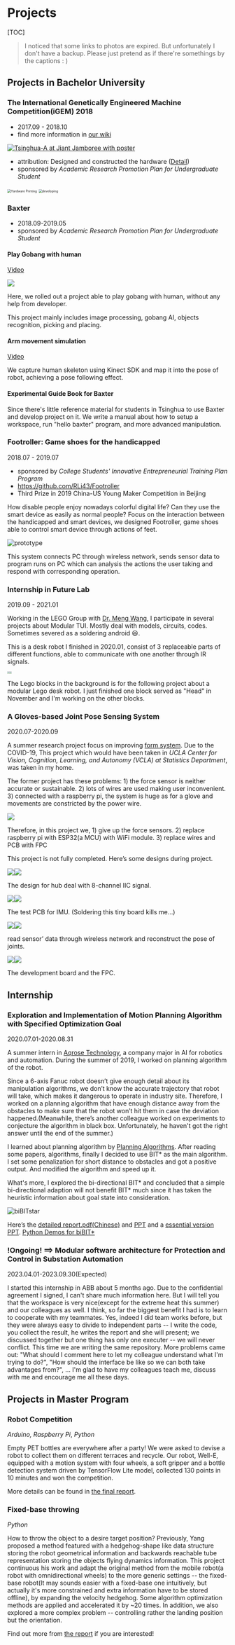 # Projects

[TOC]

> I noticed that some links to photos are expired. But unfortunately I don't have a backup. Please just pretend as if there're somethings by the captions : )

## Projects in Bachelor University

### The International Genetically Engineered Machine Competition(iGEM) 2018

* 2017.09 - 2018.10
* find more information in [our wiki](http://2018.igem.org/Team:Tsinghua-A)

[![Tsinghua-A at Jiant Jamboree with poster](https://cloud.tsinghua.edu.cn/thumbnail/a54c26b100784447b8f3/1024/igem/Tsinghua-A--Team-photo.jpg) ]( http://2018.igem.org/Team:Tsinghua-A )

*  attribution:  Designed and constructed the hardware ([Detail](http://2018.igem.org/Team:Tsinghua-A/Hardware ))
*  sponsored by *Academic Research Promotion Plan for Undergraduate Student*

<img src="https://cloud.tsinghua.edu.cn/thumbnail/a54c26b100784447b8f3/1024/igem/hardware printer.jpg" alt="Hardware Printing" style="zoom:50%;" />

<img src="https://cloud.tsinghua.edu.cn/thumbnail/a54c26b100784447b8f3/1024/igem/developing.png" alt="developing" style="zoom:50%;" />

### Baxter

* 2018.09-2019.05
* sponsored by *Academic Research Promotion Plan for Undergraduate Student*

#### Play Gobang with human

[Video](https://cloud.tsinghua.edu.cn/d/a54c26b100784447b8f3/files/?p=%2Fbaxter%2Ffollower.mp4)

![](https://cloud.tsinghua.edu.cn/thumbnail/a54c26b100784447b8f3/1024/baxter/gobang.png)

Here, we rolled out a project able to play gobang with human, without any help from developer.

This project mainly includes image processing, gobang AI, objects recognition, picking and placing.

#### Arm movement simulation

[Video](https://cloud.tsinghua.edu.cn/d/a54c26b100784447b8f3/files/?p=%2Fbaxter%2Ffollower.mp4)

We capture human skeleton using Kinect SDK and map it into the pose of robot, achieving a pose following effect.

#### Experimental Guide Book for Baxter

Since there's little reference material for students in Tsinghua to use Baxter and develop project on it. We write a manual about how to setup a workspace, run "hello baxter" program, and more advanced manipulation.

### Footroller: Game shoes for the handicapped

2018.07 - 2019.07

- sponsored by *College Students' Innovative Entrepreneurial Training Plan Program*
- https://github.com/RLi43/Footroller 
- Third Prize in 2019 China-US Young Maker Competition in Beijing

How disable people enjoy nowadays colorful digital life? Can they use the smart device as easily as normal people? Focus on the interaction between the handicapped and smart devices, we designed Footroller, game shoes able to control smart device through actions of feet.

![prototype](https://cloud.tsinghua.edu.cn/thumbnail/a54c26b100784447b8f3/1024/footroller/prototype.jpg)

This system connects PC through wireless network, sends sensor data to program runs on PC which can analysis the actions the user taking and respond with corresponding operation.

### Internship in Future Lab

2019.09 - 2021.01

Working in the LEGO Group with [Dr. Meng Wang](http://thfl.tsinghua.edu.cn/info/post-doctoral/507), I participate in several projects about Modular TUI. Mostly deal with models, circuits, codes. Sometimes severed as a soldering android :laughing:.​

This is a desk robot I finished in 2020.01, consist of 3 replaceable parts of different functions, able to communicate with one another through IR signals.

<img src="https://cloud.tsinghua.edu.cn/thumbnail/a54c26b100784447b8f3/1024/flab/mr.png" style="zoom:30%;" /><img src="https://cloud.tsinghua.edu.cn/thumbnail/a54c26b100784447b8f3/1024/flab/lego.png" style="zoom:30%;" />

The Lego blocks in the background is for the following project about a modular Lego desk robot. I just finished one block served as "Head" in November and I'm working on the other blocks.

### A Gloves-based Joint Pose Sensing System

2020.07-2020.09

A summer research project focus on improving [form system](https://ieeexplore.ieee.org/document/8206575/). Due to the COVID-19, This project which would have been taken in *UCLA Center for Vision, Cognition, Learning, and Autonomy (VCLA) at Statistics Department*, was taken in my home.

The former project has these problems: 1) the force sensor is neither accurate or sustainable. 2) lots of wires are used making user inconvenient. 3) connected with a raspberry pi, the system is huge as for a glove and movements are constricted by the power wire.

![](https://cloud.tsinghua.edu.cn/thumbnail/a54c26b100784447b8f3/1024/glove/former.png)

Therefore, in this project we, 1) give up the force sensors. 2) replace raspberry pi with ESP32(a MCU) with WiFi module. 3) replace wires and PCB with FPC

This project is not fully completed. Here’s some designs during project.

![](https://cloud.tsinghua.edu.cn/thumbnail/a54c26b100784447b8f3/1024/glove/Hub.png)![](https://cloud.tsinghua.edu.cn/thumbnail/a54c26b100784447b8f3/1024/glove/Hub_design.png)

The design for hub deal with 8-channel IIC signal.

![](https://cloud.tsinghua.edu.cn/thumbnail/a54c26b100784447b8f3/1024/glove/IMU_pcb.png)![](https://cloud.tsinghua.edu.cn/thumbnail/a54c26b100784447b8f3/1024/glove/IMU_design.png)

The test PCB for IMU. (Soldering this tiny board kills me…)

![](https://cloud.tsinghua.edu.cn/thumbnail/a54c26b100784447b8f3/1024/glove/web_data.png)![](https://cloud.tsinghua.edu.cn/thumbnail/a54c26b100784447b8f3/1024/glove/reconstruction.png)

read sensor’ data through wireless network and reconstruct the pose of joints.

![](https://cloud.tsinghua.edu.cn/thumbnail/a54c26b100784447b8f3/1024/glove/main.png)![](https://cloud.tsinghua.edu.cn/thumbnail/a54c26b100784447b8f3/1024/glove/fpc.png)

The development board and the FPC.

## Internship

### Exploration and Implementation of Motion Planning Algorithm with Specified Optimization Goal

2020.07.01-2020.08.31

A summer intern in [Aqrose Technology]( http://www.aqrose.com/ ), a company major in AI for robotics and automation. During the summer of 2019, I worked on planning algorithm of the robot. 

Since a 6-axis Fanuc robot doesn’t give enough detail about its manipulation algorithms, we don’t know the accurate trajectory that robot will take, which makes it dangerous to operate in industry site. Therefore, I worked on a planning algorithm that have enough distance away from the obstacles to make sure that the robot won’t hit them in case the deviation happened.(Meanwhile, there’s another colleague worked on experiments to conjecture the algorithm in black box. Unfortunately, he haven't got the right answer until the end of the summer.)

I learned about planning algorithm by [Planning Algorithms]( http://planning.cs.uiuc.edu/ ). After reading some papers, algorithms, finally I decided to use BIT* as the main algorithm. I set some penalization for short distance to obstacles and got a positive output. And modified the algorithm and speed up it.

What's more, I explored the bi-directional BIT\* and concluded that a simple bi-directional adaption will not benefit BIT* much since it has taken the heuristic information about goal state into consideration.

![biBITstar](https://cloud.tsinghua.edu.cn/thumbnail/a54c26b100784447b8f3/1024/aqrose/biBITstar.png)

Here’s the [detailed report.pdf(Chinese)](https://cloud.tsinghua.edu.cn/d/a54c26b100784447b8f3/files/?p=%2Faqrose%2Freport%20of%20summer%20intern(Chinese).pdf) and [PPT]( https://cloud.tsinghua.edu.cn/f/decae61280884d46948e/ ) and a [essential version PPT]( https://cloud.tsinghua.edu.cn/f/a575d20f2ca749b0b7c3/ ). [Python Demos for biBIT*]( https://github.com/RLi43/RRTs/blob/master/BiBITstar.py )

### !Ongoing! ==> Modular software architecture for Protection and Control in Substation Automation

2023.04.01-2023.09.30(Expected)

I started this internship in ABB about 5 months ago. Due to the confidential agreement I signed, I can't share much information here. But I will tell you that the workspace is very nice(except for the extreme heat this summer) and our colleagues as well. I think, so far the biggest benefit I had is to learn to cooperate with my teammates. Yes, indeed I did team works before, but they were always easy to divide to independent parts -- I write the code, you collect the result, he writes the report and she will present; we discussed together but one thing has only one executer -- we will never conflict. This time we are writing the same repository. More problems came out: "What should I comment here to let my colleague understand what I'm trying to do?",  "How should the interface be like so we can both take advantages from?", ... I'm glad to have my colleagues teach me, discuss with me and encourage me all these days.

## Projects in Master Program

### Robot Competition

*Arduino, Raspberry Pi*, *Python*

Empty PET bottles are everywhere after a party! We were asked to devise a robot to collect them on different terraces and recycle. Our robot, Well-E, equipped with a motion system with four wheels, a soft gripper and a bottle detection system driven by TensorFlow Lite model, collected 130 points in 10 minutes and won the competition.

More details can be found in [the final report](https://drive.google.com/file/d/1a6YLnnijZq9Y63XLg7rrciTr51LOR2Sg/view?usp=sharing).

### Fixed-base throwing

*Python*

How to throw the object to a desire target position? Previously, Yang proposed a method featured with a hedgehog-shape like data structure storing the robot geometrical information and backwards reachable tube representation storing the objects flying dynamics information. This project continuous his work and adapt the original method from the mobile robot(a robot with omnidirectional wheels) to the more generic settings -- the fixed-base robot(It may sounds easier with a fixed-base one intuitively, but actually it's more constrained and extra information have to be stored offline), by expanding the velocity hedgehog. Some algorithm optimization methods are applied and accelerated it by ~20 times. In addition, we also explored a more complex problem -- controlling rather the landing position but the orientation.

Find out more from [the report](https://drive.google.com/file/d/1AA1faNb2QtpUauX2Eej-r46uxwxERK81/view?usp=sharing) if you are interested!
